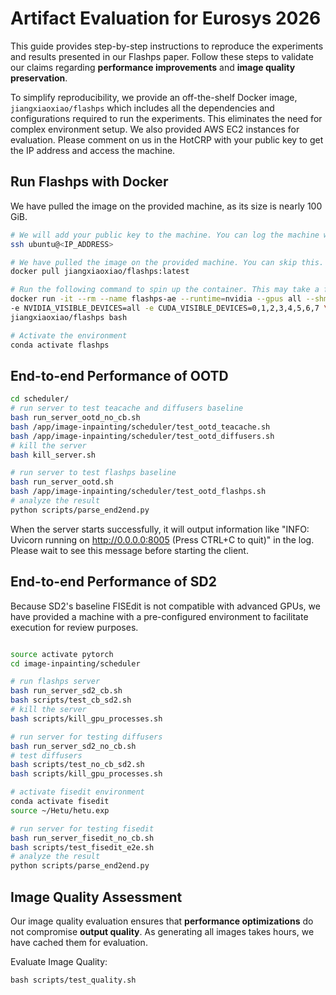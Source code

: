 # Artifact Evaluation for Eurosys 2026
This guide provides step-by-step instructions to reproduce the experiments and results presented in our Flashps paper. Follow these steps to validate our claims regarding **performance improvements** and **image quality preservation**.

To simplify reproducibility, we provide an off-the-shelf Docker image, `jiangxiaoxiao/flashps` which includes all the dependencies and configurations required to run the experiments. This eliminates the need for complex environment setup. We also provided AWS EC2 instances for evaluation. Please comment on us in the HotCRP with your public key to get the IP address and access the machine.

## Run Flashps with Docker
We have pulled the image on the provided machine, as its size is nearly 100 GiB.
```bash
# We will add your public key to the machine. You can log the machine with your private key by replacing the <IP_ADDRESS> with the actual IP.
ssh ubuntu@<IP_ADDRESS>

# We have pulled the image on the provided machine. You can skip this. On your machine, you can pull the prebuilt Docker image with the following command.
docker pull jiangxiaoxiao/flashps:latest

# Run the following command to spin up the container. This may take a few minutes.
docker run -it --rm --name flashps-ae --runtime=nvidia --gpus all --shm-size=16g \
-e NVIDIA_VISIBLE_DEVICES=all -e CUDA_VISIBLE_DEVICES=0,1,2,3,4,5,6,7 \
jiangxiaoxiao/flashps bash

# Activate the environment
conda activate flashps

```

## End-to-end Performance of OOTD
```bash
cd scheduler/
# run server to test teacache and diffusers baseline
bash run_server_ootd_no_cb.sh 
bash /app/image-inpainting/scheduler/test_ootd_teacache.sh
bash /app/image-inpainting/scheduler/test_ootd_diffusers.sh
# kill the server
bash kill_server.sh

# run server to test flashps baseline
bash run_server_ootd.sh
bash /app/image-inpainting/scheduler/test_ootd_flashps.sh
# analyze the result 
python scripts/parse_end2end.py 
```
When the server starts successfully, it will output information like "INFO: Uvicorn running on http://0.0.0.0:8005 (Press CTRL+C to quit)" in the log. Please wait to see this message before starting the client.
## End-to-end Performance of SD2
Because SD2's baseline FISEdit is not compatible with advanced GPUs, we have provided a machine with a pre-configured environment to facilitate execution for review purposes.
```bash

source activate pytorch
cd image-inpainting/scheduler

# run flashps server
bash run_server_sd2_cb.sh
bash scripts/test_cb_sd2.sh
# kill the server
bash scripts/kill_gpu_processes.sh

# run server for testing diffusers
bash run_server_sd2_no_cb.sh
# test diffusers
bash scripts/test_no_cb_sd2.sh
bash scripts/kill_gpu_processes.sh

# activate fisedit environment
conda activate fisedit
source ~/Hetu/hetu.exp

# run server for testing fisedit
bash run_server_fisedit_no_cb.sh
bash scripts/test_fisedit_e2e.sh
# analyze the result
python scripts/parse_end2end.py 

```
## Image Quality Assessment
Our image quality evaluation ensures that **performance optimizations** do not compromise **output quality**. 
As generating all images takes hours, we have cached them for evaluation.

Evaluate Image Quality:
```
bash scripts/test_quality.sh 
```
